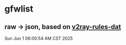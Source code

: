 # gfwlist
## raw -> json, based on [v2ray-rules-dat](https://github.com/Loyalsoldier/v2ray-rules-dat)
Sun Jun  1 06:00:54 AM CST 2025

